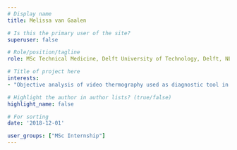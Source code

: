 ```yaml
---
# Display name
title: Melissa van Gaalen

# Is this the primary user of the site?
superuser: false

# Role/position/tagline
role: MSc Technical Medicine, Delft University of Technology, Delft, NL (2018)

# Title of project here
interests:
- "Objective analysis of video thermography used as diagnostic tool in patients with Complex Regional Pain Syndrome"

# Highlight the author in author lists? (true/false)
highlight_name: false

# For sorting
date: '2018-12-01'

user_groups: ["MSc Internship"]
---
```

